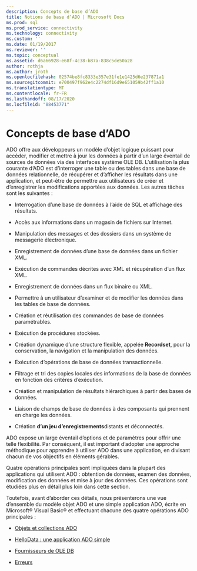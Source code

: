 ```yaml
---
description: Concepts de base d’ADO
title: Notions de base d’ADO | Microsoft Docs
ms.prod: sql
ms.prod_service: connectivity
ms.technology: connectivity
ms.custom: ''
ms.date: 01/19/2017
ms.reviewer: ''
ms.topic: conceptual
ms.assetid: d6a66928-e68f-4c38-b87a-838c5de50a28
author: rothja
ms.author: jroth
ms.openlocfilehash: 02574be8fc8333e357e31fe1e1425d6e237871a1
ms.sourcegitcommit: e700497f962e4c2274df16d9e651059b42ff1a10
ms.translationtype: MT
ms.contentlocale: fr-FR
ms.lasthandoff: 08/17/2020
ms.locfileid: "88453771"
---
```

# <a name="ado-fundamentals"></a>Concepts de base d’ADO
ADO offre aux développeurs un modèle d’objet logique puissant pour accéder, modifier et mettre à jour les données à partir d’un large éventail de sources de données via des interfaces système OLE DB. L’utilisation la plus courante d’ADO est d’interroger une table ou des tables dans une base de données relationnelle, de récupérer et d’afficher les résultats dans une application, et peut-être de permettre aux utilisateurs de créer et d’enregistrer les modifications apportées aux données. Les autres tâches sont les suivantes :  
  
-   Interrogation d’une base de données à l’aide de SQL et affichage des résultats.  
  
-   Accès aux informations dans un magasin de fichiers sur Internet.  
  
-   Manipulation des messages et des dossiers dans un système de messagerie électronique.  
  
-   Enregistrement de données d’une base de données dans un fichier XML.  
  
-   Exécution de commandes décrites avec XML et récupération d’un flux XML.  
  
-   Enregistrement de données dans un flux binaire ou XML.  
  
-   Permettre à un utilisateur d’examiner et de modifier les données dans les tables de base de données.  
  
-   Création et réutilisation des commandes de base de données paramétrables.  
  
-   Exécution de procédures stockées.  
  
-   Création dynamique d’une structure flexible, appelée **Recordset**, pour la conservation, la navigation et la manipulation des données.  
  
-   Exécution d’opérations de base de données transactionnelle.  
  
-   Filtrage et tri des copies locales des informations de la base de données en fonction des critères d’exécution.  
  
-   Création et manipulation de résultats hiérarchiques à partir des bases de données.  
  
-   Liaison de champs de base de données à des composants qui prennent en charge les données.  
  
-   Création **d’un jeu d’enregistrements**distants et déconnectés.  
  
 ADO expose un large éventail d’options et de paramètres pour offrir une telle flexibilité. Par conséquent, il est important d’adopter une approche méthodique pour apprendre à utiliser ADO dans une application, en divisant chacun de vos objectifs en éléments gérables.  
  
 Quatre opérations principales sont impliquées dans la plupart des applications qui utilisent ADO : obtention de données, examen des données, modification des données et mise à jour des données. Ces opérations sont étudiées plus en détail plus loin dans cette section.  
  
 Toutefois, avant d’aborder ces détails, nous présenterons une vue d’ensemble du modèle objet ADO et une simple application ADO, écrite en Microsoft® Visual Basic® et effectuant chacune des quatre opérations ADO principales :  
  
-   [Objets et collections ADO](../../../ado/guide/data/ado-objects-and-collections.md)  
  
-   [HelloData : une application ADO simple](../../../ado/guide/data/hellodata-a-simple-ado-application.md)  
  
-   [Fournisseurs de OLE DB](../../../ado/guide/data/ole-db-providers-ado.md)  
  
-   [Erreurs](../../../ado/guide/data/errors-ado.md)
